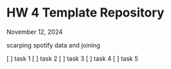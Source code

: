 # HW 4 Template Repository

November 12, 2024

scarping spotify data and joining

[ ] task 1
[ ] task 2
[ ] task 3
[ ] task 4
[ ] task 5

